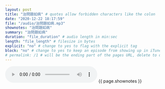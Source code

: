 ```yaml
---
layout: post
title: "治問題如病" # quotes allow forbidden characters like the colon
date: "2020-12-22 18:17:59"
file: "/audio/治問題如病.mp3"
shownotes: "治問題如病"
summary: "治問題如病"
duration: "file_duration" # audio length in min:sec
length: "file_length" # filesize in bytes
explicit: "no" # change to yes to flag with the explicit tag
block: "no" # change to yes to keep an episode from showing up in iTunes
# permalink: /1 # will be the ending part of the pages URL, delete to default to the title
---
```


<audio controls>
<source src="{{site.url}}{{site.baseurl}}{{ page.file }}" type="audio/x-mp3">
Your browser does not support the audio element.
</audio>
{{ page.shownotes }}

